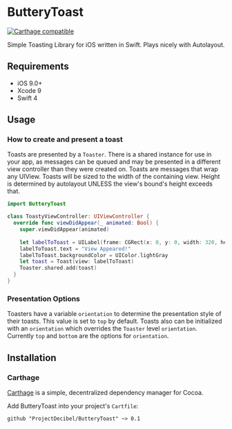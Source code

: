 # ButteryToast
<p align="left">
<a href="https://github.com/Carthage/Carthage"><img src="https://img.shields.io/badge/Carthage-compatible-4BC51D.svg?style=flat" alt="Carthage compatible" /></a>
</p>

Simple Toasting Library for iOS written in Swift.
Plays nicely with Autolayout.

## Requirements
- iOS 9.0+
- Xcode 9
- Swift 4

## Usage

### How to create and present a toast
Toasts are presented by a `Toaster`. There is a shared instance for use in your app, as messages can be queued and may be presented in a different view controller than they were created on.
Toasts are messages that wrap any UIView. Toasts will be sized to the width of the containing view. Height is determined by autolayout UNLESS the view's bound's height exceeds that.

```swift
import ButteryToast

class ToastyViewController: UIViewController {
  override func viewDidAppear(_ animated: Bool) {
    super.viewDidAppear(animated)
    
    let labelToToast = UILabel(frame: CGRect(x: 0, y: 0, width: 320, height: 44))
    labelToToast.text = "View Appeared!"
    labelToToast.backgroundColor = UIColor.lightGray
    let toast = Toast(view: labelToToast)
    Toaster.shared.add(toast)
  }
}
```

### Presentation Options
 Toasters have a variable `orientation` to determine the presentation style of their toasts.  This value is set to `top` by default.
 Toasts also can be initialized with an `orientation`  which overrides the `Toaster` level `orientation`.  Currently `top` and `bottom` are the options for `orientation`.

## Installation

### Carthage
[Carthage](https://github.com/Carthage/Carthage) is a simple, decentralized dependency manager for Cocoa.

Add ButteryToast into your project's `Cartfile`:

```ogdl
github "ProjectDecibel/ButteryToast" ~> 0.1
```
